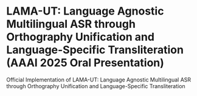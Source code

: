 # LAMA-UT: Language Agnostic Multilingual ASR through Orthography Unification and Language-Specific Transliteration (AAAI 2025 Oral Presentation)
Official Implementation of LAMA-UT: Language Agnostic Multilingual ASR through Orthography Unification and Language-Specific Transliteration
